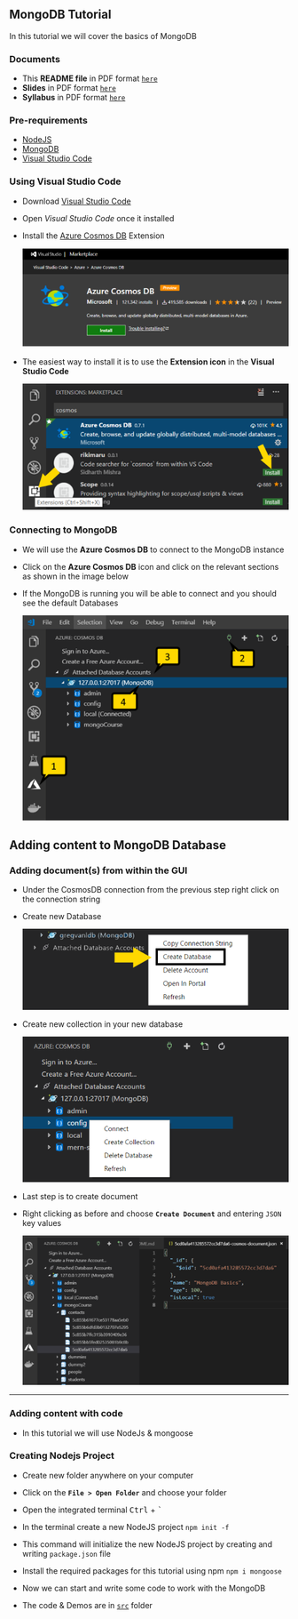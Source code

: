 MongoDB Tutorial
----------------
In this tutorial we will cover the basics of MongoDB

### Documents
* This **README file** in PDF format [`here`](https://github.com/nirgeier/MongoDB_tutorial/blob/master/Resources/README.pdf?raw=true)
* **Slides** in PDF format [`here`](https://github.com/nirgeier/MongoDB_tutorial/blob/master/Resources/MongoDB.pdf?raw=true)
* **Syllabus** in PDF format [`here`](https://github.com/nirgeier/MongoDB_tutorial/blob/master/Resources/Syllabus.pdf?raw=true)

### Pre-requirements

* [NodeJS](https://nodejs.org/en/)
* [MongoDB](https://www.mongodb.com/download-center/community)
* [Visual Studio Code](https://code.visualstudio.com/download)

###  Using Visual Studio Code

* Download [Visual Studio Code](https://code.visualstudio.com/download)

* Open *Visual Studio Code* once it installed

* Install the [Azure Cosmos DB](https://marketplace.visualstudio.com/items?itemName=ms-azuretools.vscode-cosmosdb) Extension

  ![](https://github.com/nirgeier/MongoDB_tutorial/blob/master/images/cosmosdb-extension.png?raw=true)

* The easiest way to install it is to use the **Extension icon** in the **Visual Studio Code**

  ![](https://github.com/nirgeier/MongoDB_tutorial/blob/master/images/install-cosmosdb-extension.png?raw=true)

### Connecting to MongoDB
* We will use the **Azure Cosmos DB** to connect to the MongoDB instance

* Click on the **Azure Cosmos DB** icon and click on the relevant sections as shown in the image below

* If the MongoDB is running you will be able to connect and you should see the default Databases

    ![](https://github.com/nirgeier/MongoDB_tutorial/blob/master/images/cosmosdb-connect-to-mongodb.png?raw=true)

Adding content to MongoDB Database
-----------------------
### Adding document(s) from within the GUI
* Under the CosmosDB connection from the previous step right click on the connection string

* Create new Database

    ![](https://github.com/nirgeier/MongoDB_tutorial/blob/master/images/cosmosdb-new-database.png?raw=true)

* Create new collection in your new database

    ![](https://github.com/nirgeier/MongoDB_tutorial/blob/master/images/cosmosdb-new-collection.png?raw=true)

* Last step is to create document

* Right clicking as before and choose **`Create Document`** and entering `JSON` key values

    ![](https://github.com/nirgeier/MongoDB_tutorial/blob/master/images/cosmosdb-new-document.png?raw=true) 

----

### Adding content with code
* In this tutorial we will use NodeJs & mongoose 

### Creating Nodejs Project
* Create new folder anywhere on your computer

* Click on the **`File > Open Folder`** and choose your folder

* Open the integrated terminal <kbd>Ctrl</kbd> + <kbd>`</kbd>

* In the terminal create a new NodeJS project
    `npm init -f`
* This command will initialize the new NodeJS project by creating and writing `package.json` file

* Install the required packages for this tutorial using npm 
    `npm i mongoose`  
* Now we can start and write some code to work with the MongoDB

* The code & Demos are in [`src`](https://github.com/nirgeier/MongoDB_tutorial/tree/master/src) folder

